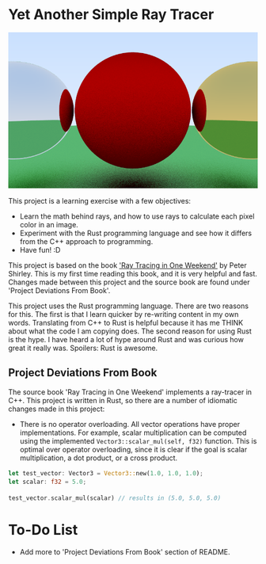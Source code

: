 # Yet Another Simple Ray Tracer

![The Current Output](https://github.com/mjalen/ray-tracer/blob/main/output.png?raw=true)

This project is a learning exercise with a few objectives:

- Learn the math behind rays, and how to use rays to calculate each pixel color in an image.
- Experiment with the Rust programming language and see how it differs from the C++ approach to programming.
- Have fun! :D

This project is based on the book ['Ray Tracing in One Weekend'](https://raytracing.github.io/books/RayTracingInOneWeekend.html) by Peter Shirley. This is my first time reading this book, and it is very helpful and fast. Changes made between this project and the source book are found under 'Project Deviations From Book'.

This project uses the Rust programming language. There are two reasons for this. The first is that I learn quicker by re-writing content in my own words. Translating from C++ to Rust is helpful because it has me THINK about what the code I am copying does. The second reason for using Rust is the hype. I have heard a lot of hype around Rust and was curious how great it really was. Spoilers: Rust is awesome.

## Project Deviations From Book

The source book 'Ray Tracing in One Weekend' implements a ray-tracer in C++. This project is written in Rust, so there are a number of idiomatic changes made in this project:

- There is no operator overloading. All vector operations have proper implementations. For example, scalar multiplication can be computed using the implemented `Vector3::scalar_mul(self, f32)` function. This is optimal over operator overloading, since it is clear if the goal is scalar multiplication, a dot product, or a cross product.

```rust
let test_vector: Vector3 = Vector3::new(1.0, 1.0, 1.0);
let scalar: f32 = 5.0;

test_vector.scalar_mul(scalar) // results in (5.0, 5.0, 5.0)
```

# To-Do List

- Add more to 'Project Deviations From Book' section of README.
